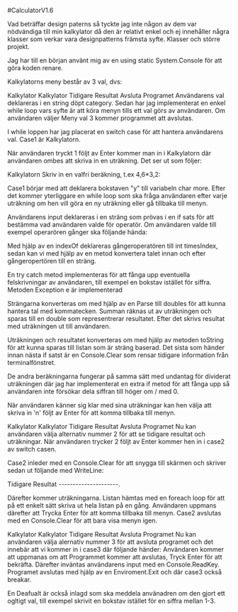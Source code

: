 #CalculatorV1.6

Vad beträffar design paterns så tyckte jag inte någon av dem var nödvändiga till min kalkylator då den är relativt enkel och ej innehåller några klasser som verkar vara designpatterns främsta syfte. Klasser och större projekt.

Jag har till en början använt mig av en using static System.Console för att göra koden renare.

Kalkylatorns meny består av 3 val, dvs:

Kalkylator
Kalkylator
Tidigare Resultat
Avsluta Programet
Användarens val deklareras i en string döpt category. Sedan har jag implementerat en enkel while loop vars syfte är att köra menyn tills ett val görs av användaren. Om användaren väljer Meny val 3 kommer programmet att avslutas.

I while loppen har jag placerat en switch case för att hantera användarens val. Case1 är Kalkylatorn.

När användaren tryckt 1 följt av Enter kommer man in i Kalkylatorn där användaren ombes att skriva in en uträkning. Det ser ut som följer:

Kalkylatorn
Skriv in en valfri beräkning, t.ex 4,6*3,2:

Case1 börjar med att deklarera bokstaven "y" till variabeln char more. Efter det kommer yterliggare en while loop som ska fråga användaren efter varje uträkning om hen vill göra en ny uträkning eller gå tillbaka till menyn.

Användarens input deklareras i en sträng som prövas i en if sats för att bestämma vad användaren valde för operatör. Om användaren valde till exempel operarören gånger ska följande hända:

Med hjälp av en indexOf deklareras gångeroperatören till int timesIndex, sedan kan vi med hjälp av en metod konvertera talet innan och efter gångeropertören till en sträng.

En try catch metod implementeras för att fånga upp eventuella felskrivningar av användaren, till exempel en bokstav istället för siffra. Metoden Exception e är implementerad

Strängarna konverteras om med hjälp av en Parse till doubles för att kunna hantera tal med kommatecken. Summan räknas ut av uträkningen och sparas till en double som representrerar resultatet. Efter det skrivs resultat med uträkningen ut till användaren.

Uträkningen och resultatet konverteras om med hjälp av metoden toString för att kunna sparas till listan som är sträng baserad. Det sista som händer innan nästa if satst är en Console.Clear som rensar tidigare information från terminalfönstret.

De andra beräkningarna fungerar på samma sätt med undantag för dividerat uträkningen där jag har implementerat en extra if metod för att fånga upp så användaren inte försökar dela siffran till höger om / med 0.

När användaren känner sig klar med sina uträkningar kan hen välja att skriva in 'n' följt av Enter för att komma tillbaka till menyn.

Kalkylator
Kalkylator
Tidigare Resultat
Avsluta Programet
Nu kan användaren välja alternativ nummer 2 för att se tidigare resultat och uträkningar. När användaren trycker 2 följt av Enter kommer hen in i case2 av switch casen.

Case2 inleder med en Console.Clear för att snygga till skärmen och skriver sedan ut följande med WriteLine:

Tidigare Resultat ---------------------.

Därefter kommer uträkningarna. Listan hämtas med en foreach loop för att på ett enkelt sätt skriva ut hela listan på en gång. Användaren uppmans därefter att Trycka Enter för att komma tillbaka till menyn. Case2 avslutas med en Console.Clear för att bara visa menyn igen.

Kalkylator
Kalkylator
Tidigare Resultat
Avsluta Programet
Nu kan användaren välja alernativ nummer 3 för att avsluta programet och det innebär att vi kommer in i case3 där följande händer: Användaren kommer att uppmanas om att Programmet kommer att avslutas, Tryck Enter för att bekräfta. Därefter inväntas användarens input med en Console.ReadKey. Programet avslutas med hjälp av en Enviroment.Exit och där case3 också breakar.

En Deafualt är också inlagd som ska meddela använadren om den gjort ett ogltigt val, till exempel skrivit en bokstav istället för en siffra mellan 1-3.
